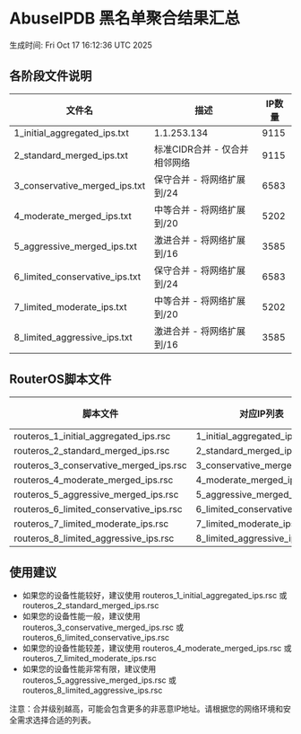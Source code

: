 # AbuseIPDB 黑名单聚合结果汇总
生成时间: Fri Oct 17 16:12:36 UTC 2025

## 各阶段文件说明

| 文件名 | 描述 | IP数量 |
|--------|------|--------|
| 1_initial_aggregated_ips.txt | 1.1.253.134 | 9115 |
| 2_standard_merged_ips.txt | 标准CIDR合并 - 仅合并相邻网络 | 9115 |
| 3_conservative_merged_ips.txt | 保守合并 - 将网络扩展到/24 | 6583 |
| 4_moderate_merged_ips.txt | 中等合并 - 将网络扩展到/20 | 5202 |
| 5_aggressive_merged_ips.txt | 激进合并 - 将网络扩展到/16 | 3585 |
| 6_limited_conservative_ips.txt | 保守合并 - 将网络扩展到/24 | 6583 |
| 7_limited_moderate_ips.txt | 中等合并 - 将网络扩展到/20 | 5202 |
| 8_limited_aggressive_ips.txt | 激进合并 - 将网络扩展到/16 | 3585 |

## RouterOS脚本文件

| 脚本文件 | 对应IP列表 | IP数量 |
|----------|------------|--------|
| routeros_1_initial_aggregated_ips.rsc | 1_initial_aggregated_ips.txt | 9115 |
| routeros_2_standard_merged_ips.rsc | 2_standard_merged_ips.txt | 9115 |
| routeros_3_conservative_merged_ips.rsc | 3_conservative_merged_ips.txt | 6583 |
| routeros_4_moderate_merged_ips.rsc | 4_moderate_merged_ips.txt | 5202 |
| routeros_5_aggressive_merged_ips.rsc | 5_aggressive_merged_ips.txt | 3585 |
| routeros_6_limited_conservative_ips.rsc | 6_limited_conservative_ips.txt | 6583 |
| routeros_7_limited_moderate_ips.rsc | 7_limited_moderate_ips.txt | 5202 |
| routeros_8_limited_aggressive_ips.rsc | 8_limited_aggressive_ips.txt | 3585 |

## 使用建议

- 如果您的设备性能较好，建议使用 routeros_1_initial_aggregated_ips.rsc 或 routeros_2_standard_merged_ips.rsc
- 如果您的设备性能一般，建议使用 routeros_3_conservative_merged_ips.rsc 或 routeros_6_limited_conservative_ips.rsc
- 如果您的设备性能较差，建议使用 routeros_4_moderate_merged_ips.rsc 或 routeros_7_limited_moderate_ips.rsc
- 如果您的设备性能非常有限，建议使用 routeros_5_aggressive_merged_ips.rsc 或 routeros_8_limited_aggressive_ips.rsc

注意：合并级别越高，可能会包含更多的非恶意IP地址。请根据您的网络环境和安全需求选择合适的列表。

